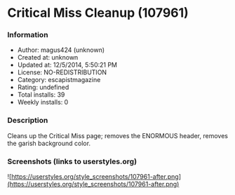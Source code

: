 # Critical Miss Cleanup (107961)

### Information
- Author: magus424 (unknown)
- Created at: unknown
- Updated at: 12/5/2014, 5:50:21 PM
- License: NO-REDISTRIBUTION
- Category: escapistmagazine
- Rating: undefined
- Total installs: 39
- Weekly installs: 0


### Description
Cleans up the Critical Miss page; removes the ENORMOUS header, removes the garish background color.


### Screenshots (links to userstyles.org)
![https://userstyles.org/style_screenshots/107961-after.png](https://userstyles.org/style_screenshots/107961-after.png)


